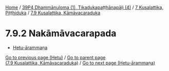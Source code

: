 
[Home](/) / [39P4 Dhammānuloma (1), Tikadukapaṭṭhānapāḷi (4)](../...md) / [7 Kusalattika, Piṭṭhiduka](...md) / [7.9 Kusalattika, Kāmāvacaraduka](../39P4/7/7.9.md)

# 7.9.2 Nakāmāvacarapada

* [Hetu-ārammaṇa](7.9.2/Hetu-arammana.md)

[Go to previous page (Hetu)](7.9.1/7.9.1.1--7/Paccayacatukka/Hetu.md) / [Go to parent page (7.9 Kusalattika, Kāmāvacaraduka)](../39P4/7/7.9.md) / [Go to next page (Hetu-ārammaṇa)](7.9.2/Hetu-arammana.md)


